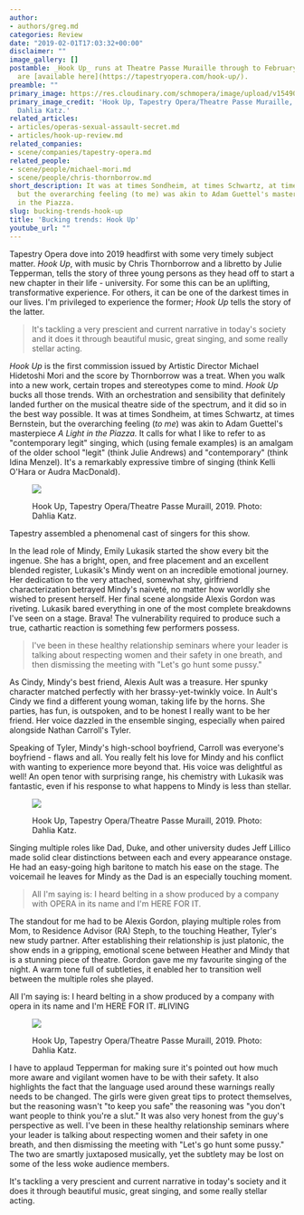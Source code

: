 ```yaml
---
author:
- authors/greg.md
categories: Review
date: "2019-02-01T17:03:32+00:00"
disclaimer: ""
image_gallery: []
postamble: _Hook Up_ runs at Theatre Passe Muraille through to February 9. Tickets
  are [available here](https://tapestryopera.com/hook-up/).
preamble: ""
primary_image: https://res.cloudinary.com/schmopera/image/upload/v1549040385/media/2019/02/sqHookUp-photobyDahliaKatz-9127.jpg
primary_image_credit: 'Hook Up, Tapestry Opera/Theatre Passe Muraille, 2019. Photo:
  Dahlia Katz.'
related_articles:
- articles/operas-sexual-assault-secret.md
- articles/hook-up-review.md
related_companies:
- scene/companies/tapestry-opera.md
related_people:
- scene/people/michael-mori.md
- scene/people/chris-thornborrow.md
short_description: It was at times Sondheim, at times Schwartz, at times Bernstein,
  but the overarching feeling (to me) was akin to Adam Guettel's masterpiece A Light
  in the Piazza.
slug: bucking-trends-hook-up
title: 'Bucking trends: Hook Up'
youtube_url: ""
---
```


Tapestry Opera dove into 2019 headfirst with some very timely subject matter. _Hook Up_, with music by Chris Thornborrow and a libretto by Julie Tepperman, tells the story of three young persons as they head off to start a new chapter in their life - university. For some this can be an uplifting, transformative experience. For others, it can be one of the darkest times in our lives. I'm privileged to experience the former; _Hook Up_ tells the story of the latter.

> It's tackling a very prescient and current narrative in today's society and it does it through beautiful music, great singing, and some really stellar acting.

_Hook Up_ is the first commission issued by Artistic Director Michael Hidetoshi Mori and the score by Thornborrow was a treat. When you walk into a new work, certain tropes and stereotypes come to mind. _Hook Up_ bucks all those trends. With an orchestration and sensibility that definitely landed further on the musical theatre side of the spectrum, and it did so in the best way possible. It was at times Sondheim, at times Schwartz, at times Bernstein, but the overarching feeling (_to me_) was akin to Adam Guettel's masterpiece _A Light in the Piazza._ It calls for what I like to refer to as "contemporary legit" singing, which (using female examples) is an amalgam of the older school "legit" (think Julie Andrews) and "contemporary" (think Idina Menzel). It's a remarkably expressive timbre of singing (think Kelli O'Hara or Audra MacDonald).

<figure data-type="image">

![](https://res.cloudinary.com/schmopera/image/upload/v1549040600/media/2019/02/HookUp-photobyDahliaKatz-9188.jpg)

<figcaption>Hook Up, Tapestry Opera/Theatre Passe Muraill, 2019. Photo: Dahlia Katz.</figcaption>

</figure>

Tapestry assembled a phenomenal cast of singers for this show.

In the lead role of Mindy, Emily Lukasik started the show every bit the ingenue. She has a bright, open, and free placement and an excellent blended register, Lukasik's Mindy went on an incredible emotional journey. Her dedication to the very attached, somewhat shy, girlfriend characterization betrayed Mindy's naiveté, no matter how worldly she wished to present herself. Her final scene alongside Alexis Gordon was riveting. Lukasik bared everything in one of the most complete breakdowns I've seen on a stage. Brava! The vulnerability required to produce such a true, cathartic reaction is something few performers possess.

> I've been in these healthy relationship seminars where your leader is talking about respecting women and their safety in one breath, and then dismissing the meeting with "Let's go hunt some pussy."

As Cindy, Mindy's best friend, Alexis Ault was a treasure. Her spunky character matched perfectly with her brassy-yet-twinkly voice. In Ault's Cindy we find a different young woman, taking life by the horns. She parties, has fun, is outspoken, and to be honest I really want to be her friend. Her voice dazzled in the ensemble singing, especially when paired alongside Nathan Carroll's Tyler.

Speaking of Tyler, Mindy's high-school boyfriend, Carroll was everyone's boyfriend - flaws and all. You really felt his love for Mindy and his conflict with wanting to experience more beyond that. His voice was delightful as well! An open tenor with surprising range, his chemistry with Lukasik was fantastic, even if his response to what happens to Mindy is less than stellar.

<figure data-type="image">

![](https://res.cloudinary.com/schmopera/image/upload/v1549040547/media/2019/02/HookUp-photobyDahliaKatz-8973.jpg)

<figcaption>Hook Up, Tapestry Opera/Theatre Passe Muraill, 2019. Photo: Dahlia Katz.</figcaption>

</figure>

Singing multiple roles like Dad, Duke, and other university dudes Jeff Lillico made solid clear distinctions between each and every appearance onstage. He had an easy-going high baritone to match his ease on the stage. The voicemail he leaves for Mindy as the Dad is an especially touching moment.

> All I'm saying is: I heard belting in a show produced by a company with OPERA in its name and I'm HERE FOR IT.

The standout for me had to be Alexis Gordon, playing multiple roles from Mom, to Residence Advisor (RA) Steph, to the touching Heather, Tyler's new study partner. After establishing their relationship is just platonic, the show ends in a gripping, emotional scene between Heather and Mindy that is a stunning piece of theatre. Gordon gave me my favourite singing of the night. A warm tone full of subtleties, it enabled her to transition well between the multiple roles she played.

All I'm saying is: I heard belting in a show produced by a company with opera in its name and I'm HERE FOR IT. #LIVING

<figure data-type="image">

![](https://res.cloudinary.com/schmopera/image/upload/v1549040493/media/2019/02/HookUp-photobyDahliaKatz-8889.jpg)

<figcaption>Hook Up, Tapestry Opera/Theatre Passe Muraill, 2019. Photo: Dahlia Katz.</figcaption>

</figure>

I have to applaud Tepperman for making sure it's pointed out how much more aware and vigilant women have to be with their safety. It also highlights the fact that the language used around these warnings really needs to be changed. The girls were given great tips to protect themselves, but the reasoning wasn't "to keep you safe" the reasoning was "you don't want people to think you're a slut." It was also very honest from the guy's perspective as well. I've been in these healthy relationship seminars where your leader is talking about respecting women and their safety in one breath, and then dismissing the meeting with "Let's go hunt some pussy." The two are smartly juxtaposed musically, yet the subtlety may be lost on some of the less woke audience members.

It's tackling a very prescient and current narrative in today's society and it does it through beautiful music, great singing, and some really stellar acting.